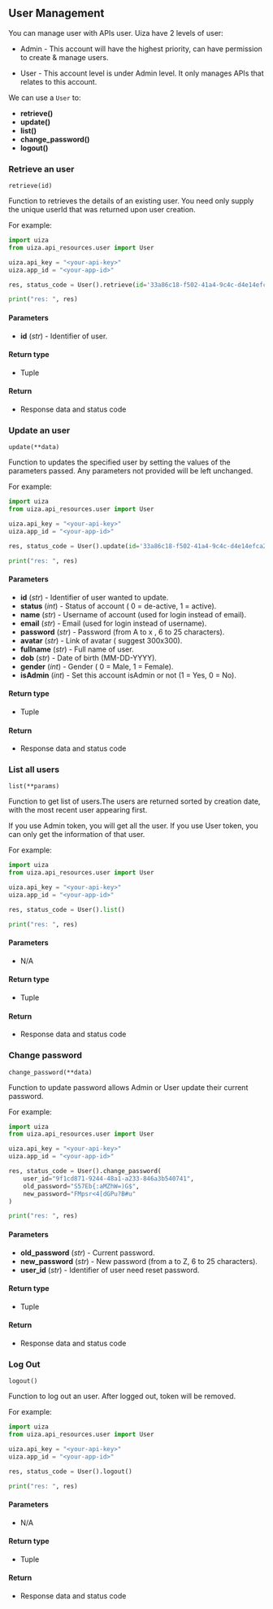 ## User Management

You can manage user with APIs user. Uiza have 2 levels of user:

- Admin - This account will have the highest priority, can have permission to create & manage users.

- User - This account level is under Admin level. It only manages APIs that relates to this account.

We can use a `User` to:

- **retrieve()**
- **update()**
- **list()**
- **change_password()**
- **logout()**

### Retrieve an user

`retrieve(id)`

Function to retrieves the details of an existing user. You need only supply the unique userId that was returned upon user creation.

For example:

```python
import uiza
from uiza.api_resources.user import User

uiza.api_key = "<your-api-key>"
uiza.app_id = "<your-app-id>"

res, status_code = User().retrieve(id='33a86c18-f502-41a4-9c4c-d4e14efca238')

print("res: ", res)
```

#### Parameters

- **id** (*str*) - Identifier of user.

#### Return type

- Tuple

#### Return

- Response data and status code

### Update an user

`update(**data)`

Function to updates the specified user by setting the values of the parameters passed. Any parameters not provided will be left unchanged.

For example:

```python
import uiza
from uiza.api_resources.user import User

uiza.api_key = "<your-api-key>"
uiza.app_id = "<your-app-id>"

res, status_code = User().update(id='33a86c18-f502-41a4-9c4c-d4e14efca238', status=1)

print("res: ", res)
```

#### Parameters

- **id** (*str*) - Identifier of user wanted to update.
- **status** (*int*) - Status of account ( 0 = de-active, 1 = active).
- **name** (*str*) - Username of account (used for login instead of email).
- **email** (*str*) - Email (used for login instead of username).
- **password** (*str*) - Password (from A to x , 6 to 25 characters).
- **avatar** (*str*) - Link of avatar ( suggest 300x300).
- **fullname** (*str*) - Full name of user.
- **dob** (*str*) - Date of birth (MM-DD-YYYY).
- **gender** (*int*) - Gender ( 0 = Male, 1 = Female).
- **isAdmin** (*int*) - Set this account isAdmin or not (1 = Yes, 0 = No).

#### Return type

- Tuple

#### Return

- Response data and status code

### List all users

`list(**params)`

Function to get list of users.The users are returned sorted by creation date, with the most recent user appearing first.

If you use Admin token, you will get all the user. If you use User token, you can only get the information of that user.

For example:

```python
import uiza
from uiza.api_resources.user import User

uiza.api_key = "<your-api-key>"
uiza.app_id = "<your-app-id>"

res, status_code = User().list()

print("res: ", res)
```

#### Parameters

- N/A

#### Return type

- Tuple

#### Return

- Response data and status code

### Change password

`change_password(**data)`

Function to update password allows Admin or User update their current password.

For example:

```python
import uiza
from uiza.api_resources.user import User

uiza.api_key = "<your-api-key>"
uiza.app_id = "<your-app-id>"

res, status_code = User().change_password(
    user_id="9f1cd871-9244-48a1-a233-846a3b540741",
    old_password="S57Eb{:aMZhW=)G$",
    new_password="FMpsr<4[dGPu?B#u"
)

print("res: ", res)
```

#### Parameters

- **old_password** (*str*) - Current password.
- **new_password** (*str*) - New password (from a to Z, 6 to 25 characters).
- **user_id** (*str*) - Identifier of user need reset password.

#### Return type

- Tuple

#### Return

- Response data and status code

### Log Out

`logout()`

Function to log out an user. After logged out, token will be removed.

For example:

```python
import uiza
from uiza.api_resources.user import User

uiza.api_key = "<your-api-key>"
uiza.app_id = "<your-app-id>"

res, status_code = User().logout()

print("res: ", res)
```

#### Parameters

- N/A

#### Return type

- Tuple

#### Return

- Response data and status code
